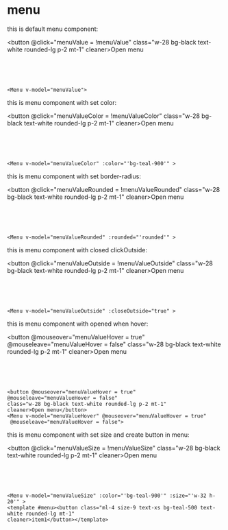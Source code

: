 # menu
<script setup>
import { ref } from 'vue'
const menuValue = ref(false);
const menuValueColor = ref(false);
const menuValueRounded = ref(false);
const menuValueOutside = ref(false);
const menuValueHover = ref(false);
const menuValueSize = ref(false);
</script>

this is default menu component:

<button  @click="menuValue = !menuValue" class="w-28 bg-black text-white rounded-lg p-2 mt-1" cleaner>Open menu</button>
<Menu v-model="menuValue"  >
</Menu>
<br>
<br>
<br>

```vue
<Menu v-model="menuValue">
```

this is menu component with set color:

<button  @click="menuValueColor = !menuValueColor" class="w-28 bg-black text-white rounded-lg p-2 mt-1" cleaner>Open menu</button>
<Menu v-model="menuValueColor" :color="'bg-teal-900'" >
</Menu>
<br>
<br>
<br>

```vue
<Menu v-model="menuValueColor" :color="'bg-teal-900'" >
```
this is menu component with set border-radius:

<button  @click="menuValueRounded = !menuValueRounded" class="w-28 bg-black text-white rounded-lg p-2 mt-1" cleaner>Open menu</button>
<Menu v-model="menuValueRounded" :rounded="'rounded-sm'" >
</Menu>
<br>
<br>
<br>

```vue
<Menu v-model="menuValueRounded" :rounded="'rounded'" >
```

this is menu component with closed clickOutside:

<button  @click="menuValueOutside = !menuValueOutside" class="w-28 bg-black text-white rounded-lg p-2 mt-1" cleaner>Open menu</button>
<Menu v-model="menuValueOutside" :closeOutside="true" >
</Menu>
<br>
<br>
<br>

```vue
<Menu v-model="menuValueOutside" :closeOutside="true" >
```
this is menu component with opened when hover:

<button @mouseover="menuValueHover = true" @mouseleave="menuValueHover = false" class="w-28 bg-black text-white rounded-lg p-2 mt-1" cleaner>Open menu</button>
<Menu v-model="menuValueHover" @mouseover="menuValueHover = true" @mouseleave="menuValueHover = false">
</Menu>
<br>
<br>
<br>

```vue
<button @mouseover="menuValueHover = true"   
@mouseleave="menuValueHover = false"
class="w-28 bg-black text-white rounded-lg p-2 mt-1" 
cleaner>Open menu</button>
<Menu v-model="menuValueHover" @mouseover="menuValueHover = true"
 @mouseleave="menuValueHover = false">
```

this is menu component with set size and create button in menu:

<button  @click="menuValueSize = !menuValueSize" class="w-28 bg-black text-white rounded-lg p-2 mt-1" cleaner>Open menu</button>
<Menu v-model="menuValueSize" :color="'bg-teal-900'" :size="'w-32 h-20'" >
<template #menu><button class="ml-4 size-9 text-xs bg-teal-500 text-white rounded-lg mt-1" cleaner>item1</button></template>
</Menu>
<br>
<br>
<br>

```vue
<Menu v-model="menuValueSize" :color="'bg-teal-900'" :size="'w-32 h-20'" >
<template #menu><button class="ml-4 size-9 text-xs bg-teal-500 text-white rounded-lg mt-1" 
cleaner>item1</button></template>
```